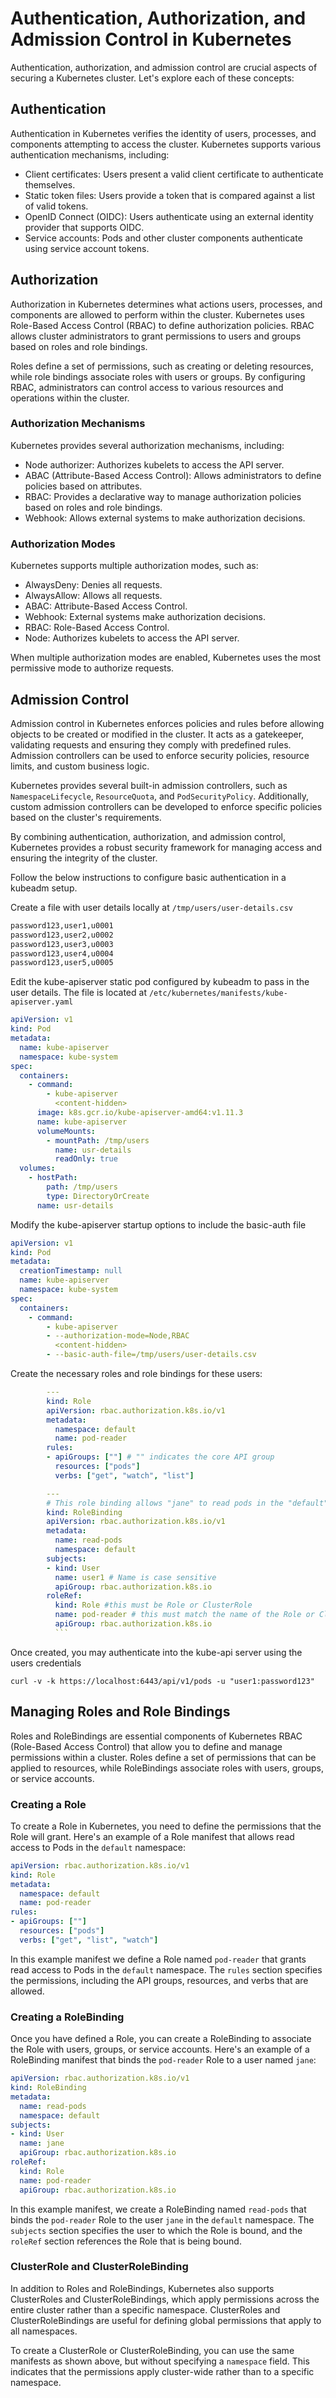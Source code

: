 # Authentication, Authorization, and Admission Control in Kubernetes

Authentication, authorization, and admission control are crucial aspects of securing a Kubernetes cluster. Let's explore each of these concepts:

## Authentication

Authentication in Kubernetes verifies the identity of users, processes, and components attempting to access the cluster. Kubernetes supports various authentication mechanisms, including:

- Client certificates: Users present a valid client certificate to authenticate themselves.
- Static token files: Users provide a token that is compared against a list of valid tokens.
- OpenID Connect (OIDC): Users authenticate using an external identity provider that supports OIDC.
- Service accounts: Pods and other cluster components authenticate using service account tokens.

## Authorization

Authorization in Kubernetes determines what actions users, processes, and components are allowed to perform within the cluster. Kubernetes uses Role-Based Access Control (RBAC) to define authorization policies. RBAC allows cluster administrators to grant permissions to users and groups based on roles and role bindings.

Roles define a set of permissions, such as creating or deleting resources, while role bindings associate roles with users or groups. By configuring RBAC, administrators can control access to various resources and operations within the cluster.

### Authorization Mechanisms

Kubernetes provides several authorization mechanisms, including:

- Node authorizer: Authorizes kubelets to access the API server.
- ABAC (Attribute-Based Access Control): Allows administrators to define policies based on attributes.
- RBAC: Provides a declarative way to manage authorization policies based on roles and role bindings.
- Webhook: Allows external systems to make authorization decisions.

### Authorization Modes

Kubernetes supports multiple authorization modes, such as:

- AlwaysDeny: Denies all requests.
- AlwaysAllow: Allows all requests.
- ABAC: Attribute-Based Access Control.
- Webhook: External systems make authorization decisions.
- RBAC: Role-Based Access Control.
- Node: Authorizes kubelets to access the API server.

When multiple authorization modes are enabled, Kubernetes uses the most permissive mode to authorize requests.

## Admission Control

Admission control in Kubernetes enforces policies and rules before allowing objects to be created or modified in the cluster. It acts as a gatekeeper, validating requests and ensuring they comply with predefined rules. Admission controllers can be used to enforce security policies, resource limits, and custom business logic.

Kubernetes provides several built-in admission controllers, such as `NamespaceLifecycle`, `ResourceQuota`, and `PodSecurityPolicy`. Additionally, custom admission controllers can be developed to enforce specific policies based on the cluster's requirements.

By combining authentication, authorization, and admission control, Kubernetes provides a robust security framework for managing access and ensuring the integrity of the cluster.

Follow the below instructions to configure basic authentication in a kubeadm setup.

Create a file with user details locally at `/tmp/users/user-details.csv`

```txt
password123,user1,u0001
password123,user2,u0002
password123,user3,u0003
password123,user4,u0004
password123,user5,u0005
```

Edit the kube-apiserver static pod configured by kubeadm to pass in the user details. The file is located at `/etc/kubernetes/manifests/kube-apiserver.yaml`

```yaml
apiVersion: v1
kind: Pod
metadata:
  name: kube-apiserver
  namespace: kube-system
spec:
  containers:
    - command:
        - kube-apiserver
          <content-hidden>
      image: k8s.gcr.io/kube-apiserver-amd64:v1.11.3
      name: kube-apiserver
      volumeMounts:
        - mountPath: /tmp/users
          name: usr-details
          readOnly: true
  volumes:
    - hostPath:
        path: /tmp/users
        type: DirectoryOrCreate
      name: usr-details
```

Modify the kube-apiserver startup options to include the basic-auth file

```yaml
apiVersion: v1
kind: Pod
metadata:
  creationTimestamp: null
  name: kube-apiserver
  namespace: kube-system
spec:
  containers:
    - command:
        - kube-apiserver
        - --authorization-mode=Node,RBAC
          <content-hidden>
        - --basic-auth-file=/tmp/users/user-details.csv
```

Create the necessary roles and role bindings for these users:

````yaml
        ---
        kind: Role
        apiVersion: rbac.authorization.k8s.io/v1
        metadata:
          namespace: default
          name: pod-reader
        rules:
        - apiGroups: [""] # "" indicates the core API group
          resources: ["pods"]
          verbs: ["get", "watch", "list"]

        ---
        # This role binding allows "jane" to read pods in the "default" namespace.
        kind: RoleBinding
        apiVersion: rbac.authorization.k8s.io/v1
        metadata:
          name: read-pods
          namespace: default
        subjects:
        - kind: User
          name: user1 # Name is case sensitive
          apiGroup: rbac.authorization.k8s.io
        roleRef:
          kind: Role #this must be Role or ClusterRole
          name: pod-reader # this must match the name of the Role or ClusterRole you wish to bind to
          apiGroup: rbac.authorization.k8s.io
          ```
````

Once created, you may authenticate into the kube-api server using the users credentials

`curl -v -k https://localhost:6443/api/v1/pods -u "user1:password123"`


## Managing Roles and Role Bindings

Roles and RoleBindings are essential components of Kubernetes RBAC (Role-Based Access Control) that allow you to define and manage permissions within a cluster. Roles define a set of permissions that can be applied to resources, while RoleBindings associate roles with users, groups, or service accounts.

### Creating a Role


To create a Role in Kubernetes, you need to define the permissions that the Role will grant. Here's an example of a Role manifest that allows read access to Pods in the `default` namespace:

```yaml
apiVersion: rbac.authorization.k8s.io/v1
kind: Role
metadata:
  namespace: default
  name: pod-reader
rules:
- apiGroups: [""]
  resources: ["pods"]
  verbs: ["get", "list", "watch"]
```


In this example manifest we define a Role named `pod-reader` that grants read access to Pods in the `default` namespace. The `rules` section specifies the permissions, including the API groups, resources, and verbs that are allowed.

### Creating a RoleBinding

Once you have defined a Role, you can create a RoleBinding to associate the Role with users, groups, or service accounts. Here's an example of a RoleBinding manifest that binds the `pod-reader` Role to a user named `jane`:

```yaml
apiVersion: rbac.authorization.k8s.io/v1
kind: RoleBinding
metadata:
  name: read-pods
  namespace: default
subjects:
- kind: User
  name: jane
  apiGroup: rbac.authorization.k8s.io
roleRef:
  kind: Role
  name: pod-reader
  apiGroup: rbac.authorization.k8s.io
```

In this example manifest, we create a RoleBinding named `read-pods` that binds the `pod-reader` Role to the user `jane` in the `default` namespace. The `subjects` section specifies the user to which the Role is bound, and the `roleRef` section references the Role that is being bound.

### ClusterRole and ClusterRoleBinding

In addition to Roles and RoleBindings, Kubernetes also supports ClusterRoles and ClusterRoleBindings, which apply permissions across the entire cluster rather than a specific namespace. ClusterRoles and ClusterRoleBindings are useful for defining global permissions that apply to all namespaces.

To create a ClusterRole or ClusterRoleBinding, you can use the same manifests as shown above, but without specifying a `namespace` field. This indicates that the permissions apply cluster-wide rather than to a specific namespace.

